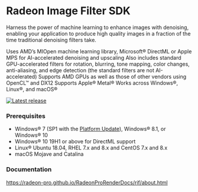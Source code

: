 # Radeon Image Filter SDK

Harness the power of machine learning to enhance images with denoising, enabling your application to produce high quality images in a fraction of the time traditional denoising filters take.

Uses AMD’s MIOpen machine learning library, Microsoft® DirectML or Apple MPS for AI-accelerated denoising and upscaling
Also includes standard GPU-accelerated filters for rotation, blurring, tone mapping, color changes, anti-aliasing, and edge detection (the standard filters are not AI-accelerated)
Supports AMD GPUs as well as those of other vendors using OpenCL™ and DX12
Supports Apple® Metal®
Works across Windows®, Linux®, and macOS®

<div>
  <a href="https://github.com/GPUOpen-LibrariesAndSDKs/RadeonImageFilter/releases/latest/"><img src="http://gpuopen-librariesandsdks.github.io/media/latest-release-button.svg" alt="Latest release" title="Latest release"></a>
</div>

### Prerequisites
* Windows&reg; 7 (SP1 with the [Platform Update](https://msdn.microsoft.com/en-us/library/windows/desktop/jj863687.aspx)), Windows&reg; 8.1, or Windows&reg; 10
* Windows&reg; 10 19H1 or above for DirectML support
* Linux® Ubuntu 18.04, RHEL 7.x and 8.x and CentOS 7.x and 8.x
* macOS Mojave and Catalina

### Documentation 
https://radeon-pro.github.io/RadeonProRenderDocs/rif/about.html
